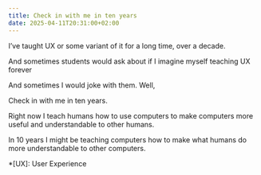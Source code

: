 ```yaml
---
title: Check in with me in ten years
date: 2025-04-11T20:31:00+02:00
---
```

I’ve taught UX or some variant of it for a long time, over a decade.

And sometimes students would ask about if I imagine myself teaching UX forever

And sometimes I would joke with them. Well,

Check in with me in ten years.

Right now I teach humans how to use computers to make computers more useful and understandable to other humans.

In 10 years I might be teaching computers how to make what humans do more understandable to other computers.

*[UX]: User Experience
